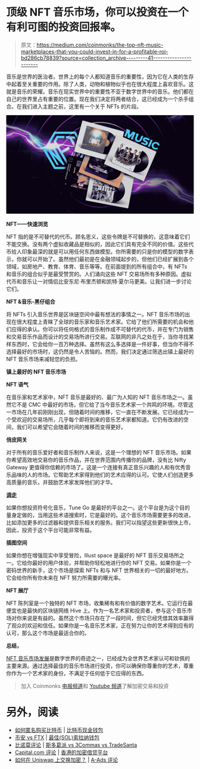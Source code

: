 # 顶级 NFT 音乐市场，你可以投资在一个有利可图的投资回报率。

> 原文：<https://medium.com/coinmonks/the-top-nft-music-marketplaces-that-you-could-invest-in-for-a-profitable-roi-bd286cb78839?source=collection_archive---------41----------------------->

音乐是世界的医治者。世界上的每个人都知道音乐的重要性，因为它在人类的生存中起着至关重要的作用。除了人类，动物和植物似乎也在很大程度上喜欢音乐。这就是音乐的荣耀。音乐在现实世界中的重要性不亚于数字世界中的音乐。他们都在自己的世界里占有重要的位置。现在我们决定将两者结合，这已经成为一个杀手组合。在我们进入主题之前，这里有一个关于 NFTs 的片段。

![](img/d52e416f3148d08762f28b7ffe47737c.png)

**NFT——快速浏览**

NFT 指的是不可替代的代币。顾名思义，这些令牌是不可替换的，这意味着它们不能交换。没有两个虚拟收藏品是相似的，因此它们具有完全不同的价值。这些代币给人印象最深的就是可以用任何东西做模型。你所需要的只是你的模型的数字表示，你就可以开始了。虽然他们最初是在金融领域起步的，但他们已经扩展到各个领域，如房地产、教育、体育、音乐等等。在前面提到的所有组合中，有 NFTs 和音乐的组合似乎是最受赞赏的。人们涌向这些 NFT 交易场所有多种原因。虚拟代币和音乐让一对情侣比安东尼·布里杰顿和凯特·夏尔马更美。让我们进一步讨论它们。

**NFT &音乐-黑仔组合**

将 NFTs 引入音乐世界是区块链空间中最有想法的事情之一。NFT 音乐市场的出现在很大程度上青睐了全球的音乐家和音乐艺术家。它给了他们所需要的机会和他们应得的承认。你可以将任何格式的音乐制作成不可替代的代币，并在专门为销售和交易音乐作品而设计的交易场所进行交易。互联网的非凡之处在于，当你寻找某样东西时，它会给你一百万种选择。虽然有这么多选择是一件好事，但当你不得不选择最好的市场时，这仍然是令人苦恼的。然而，我们决定通过筛选出镇上最好的 NFT 音乐市场来减轻您的负担。

**镇上最好的 NFT 音乐市场**

**NFT 语气**

在音乐家和艺术家中，NFT 音乐是最好的、最广为人知的 NFT 音乐市场之一。虽然它不是 CMC 中最好的市场，但它给了当今音乐艺术家一个共鸣的环境。尽管这一市场在几年前刚刚出现，但随着时间的推移，它一直在不断发展。它已经成为一个受欢迎的交易场所，几乎每个即将到来的音乐艺术家都知道。它仍有改进的空间，我们可以希望它会随着时间的推移而变得更好。

**俏皮网关**

对于所有的音乐爱好者和音乐制作人来说，这是一个理想的 NFT 音乐市场。如果你希望高效地交易你的音乐作品，并在世界范围内传播你的品牌，没有比 Nifty Gateway 更值得你信赖的市场了。这是一个连接有真正音乐兴趣的人和有优秀音乐品味的人的市场。它帮助艺术家得到他们的艺术应得的认可。它使人们创造更多高质量的音乐，并鼓励艺术家发挥他们的才华。

[**调走**](https://tunego.com/)

如果你想投资符号化音乐，Tune Go 是最好的平台之一。这个平台是为这个目的量身定做的，当用这些术语搜索时，它是最好的。这个音乐市场需要更多的改进，比如添加更多的过滤器和提供音乐相关的服务。我们可以指望这些更新很快上市，因此，投资于这个平台可能非常有益。

**插图空间**

如果你想在增强现实中享受冒险，Illust space 是最好的 NFT 音乐交易场所之一。它给你最好的用户体验，并帮助你轻松地进行你的 NFT 交易。如果你是一个密码世界的新手，这个市场是探索 NFTs 和与 NFT 世界相关的一切的最好地方。它会给你所有你未来在 NFT 努力所需要的曝光率。

**NFT 展厅**

NFT 陈列室是一个独特的 NFT 市场，收集稀有和有价值的数字艺术。它运行在最便宜也是最快的区块链网络 Hive 上。作为一名艺术家和投资者，参与这个音乐市场对你来说是有益的。虽然这个市场只存在了一段时间，但它已经凭借其效率赢得了观众的欢迎和信任。如果你是一名音乐艺术家，正在努力让你的艺术得到应有的认可，那么这个市场是最适合你的。

**总结，**

[NFT 音乐市场发展](https://bit.ly/3rXLqNm)是数字世界的奇迹之一，已经成为全世界艺术家认可和钦佩的主要来源。通过选择最佳的音乐市场进行投资，你可以确保你尊重你的艺术，尊重你作为一个艺术家的身份，不满足于任何低于它应得的东西。

> 加入 Coinmonks [电报频道](https://t.me/coincodecap)和 [Youtube 频道](https://www.youtube.com/c/coinmonks/videos)了解加密交易和投资

# 另外，阅读

*   [如何匿名购买比特币](https://coincodecap.com/buy-bitcoin-anonymously) | [比特币现金钱包](https://coincodecap.com/bitcoin-cash-wallets)
*   [币安 vs FTX](https://coincodecap.com/binance-vs-ftx) | [最佳(SOL)索拉纳钱包](https://coincodecap.com/solana-wallets)
*   [比诺莫评论](https://coincodecap.com/binomo-review) | [斯多葛派 vs 3Commas vs TradeSanta](https://coincodecap.com/stoic-vs-3commas-vs-tradesanta)
*   [Capital.com 评论](https://coincodecap.com/capital-com-review) | [香港的加密借贷平台](https://coincodecap.com/crypto-lending-hong-kong)
*   [如何在 Uniswap 上交换加密？](https://coincodecap.com/swap-crypto-on-uniswap) | [A-Ads 评论](https://coincodecap.com/a-ads-review)